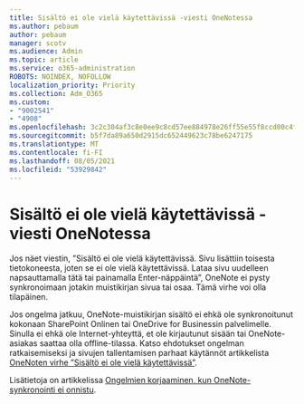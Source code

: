 ```yaml
---
title: Sisältö ei ole vielä käytettävissä -viesti OneNotessa
ms.author: pebaum
author: pebaum
manager: scotv
ms.audience: Admin
ms.topic: article
ms.service: o365-administration
ROBOTS: NOINDEX, NOFOLLOW
localization_priority: Priority
ms.collection: Adm_O365
ms.custom:
- "9002541"
- "4908"
ms.openlocfilehash: 3c2c304af3c8e0ee9c8cd57ee884978e26ff55e55f8ccd00c4f72966186fcd3b
ms.sourcegitcommit: b5f7da89a650d2915dc652449623c78be6247175
ms.translationtype: MT
ms.contentlocale: fi-FI
ms.lasthandoff: 08/05/2021
ms.locfileid: "53929842"
---
```

# <a name="content-not-yet-available-message-in-onenote"></a>Sisältö ei ole vielä käytettävissä -viesti OneNotessa

Jos näet viestin, ”Sisältö ei ole vielä käytettävissä. Sivu lisättiin toisesta tietokoneesta, joten se ei ole vielä käytettävissä. Lataa sivu uudelleen napsauttamalla tätä tai painamalla Enter-näppäintä”, OneNote ei pysty synkronoimaan jotakin muistikirjan sivua tai osaa. Tämä virhe voi olla tilapäinen.

Jos ongelma jatkuu, OneNote-muistikirjan sisältö ei ehkä ole synkronoitunut kokonaan SharePoint Onlinen tai OneDrive for Businessin palvelimelle. Sinulla ei ehkä ole Internet-yhteyttä, et ole kirjautunut sisään tai OneNote-asiakas saattaa olla offline-tilassa. Katso ehdotukset ongelman ratkaisemiseksi ja sivujen tallentamisen parhaat käytännöt artikkelista [OneNoten virhe ”Sisältö ei ole vielä käytettävissä”](https://docs.microsoft.com/office/troubleshoot/onenote/onenote-error-content-not-yet-available).

Lisätietoja on artikkelissa [Ongelmien korjaaminen, kun OneNote-synkronointi ei onnistu](https://support.office.com/article/Fix-issues-when-you-can-t-sync-OneNote-299495ef-66d1-448f-90c1-b785a6968d45).
